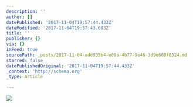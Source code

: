 ```yaml
---
description: ''
author: []
datePublished: '2017-11-04T19:57:44.433Z'
dateModified: '2017-11-04T19:57:43.603Z'
title: ''
publisher: {}
via: {}
inFeed: true
sourcePath: _posts/2017-11-04-add935b4-e09a-4b77-9e46-3d9e660f8324.md
starred: false
datePublishedOriginal: '2017-11-04T19:57:44.433Z'
_context: 'http://schema.org'
_type: Article

---
```

![](https://the-grid-user-content.s3-us-west-2.amazonaws.com/b2cab769-a087-47de-ad5f-852143d607ff.jpg)